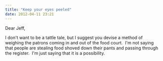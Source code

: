 ```yaml
---
title: "Keep your eyes peeled"
date: 2012-04-11 23:21
---
```


Dear Jeff,

I don't want to be a tattle tale, but I suggest you devise a method of weighing the patrons coming in and out of the food court.&nbsp; I'm not saying that people are stealing food shoved down their pants and passing through the register.&nbsp; I'm just saying that it is a possibility.
